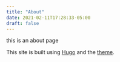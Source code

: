 ```yaml
---
title: "About"
date: 2021-02-11T17:28:33-05:00
draft: false
---
```


this is an about page

This site is built using [Hugo]() and the [theme]().